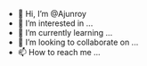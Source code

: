 - 👋 Hi, I’m @Ajunroy
- 👀 I’m interested in ...
- 🌱 I’m currently learning ...
- 💞️ I’m looking to collaborate on ...
- 📫 How to reach me ...

<!---
Ajunroy/Ajunroy is a ✨ special ✨ repository because its `README.md` (this file) appears on your GitHub profile.
You can click the Preview link to take a look at your changes.
--->
